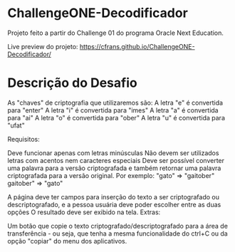 # ChallengeONE-Decodificador
Projeto feito a partir do Challenge 01 do programa Oracle Next Education.

Live preview do projeto: https://cfrans.github.io/ChallengeONE-Decodificador/

# Descrição do Desafio

As "chaves" de criptografia que utilizaremos são: A letra "e" é convertida para "enter" A letra "i" é convertida para "imes" A letra "a" é convertida para "ai" A letra "o" é convertida para "ober" A letra "u" é convertida para "ufat"

Requisitos:

Deve funcionar apenas com letras minúsculas
Não devem ser utilizados letras com acentos nem caracteres especiais
Deve ser possível converter uma palavra para a versão criptografada e também retornar uma palavra criptografada para a versão original.
Por exemplo: "gato" => "gaitober" gaitober" => "gato"

A página deve ter campos para inserção do texto a ser criptografado ou descriptografado, e a pessoa usuária deve poder escolher entre as duas opções O resultado deve ser exibido na tela. Extras:

Um botão que copie o texto criptografado/descriptografado para a área de transferência - ou seja, que tenha a mesma funcionalidade do ctrl+C ou da opção "copiar" do menu dos aplicativos.
